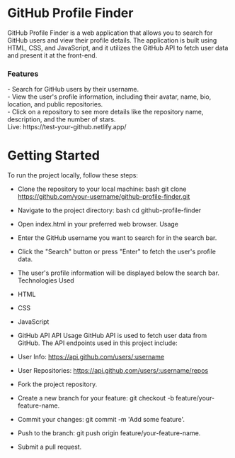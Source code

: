 <h1>GitHub Profile Finder</h1>
<p>GitHub Profile Finder is a web application that allows you to search for GitHub users and view their profile details. The application is built using HTML, CSS, and JavaScript, and it utilizes the GitHub API to fetch user data and present it at the front-end.
</p>
<h3>Features</h3>
<clipboard>
- Search for GitHub users by their username.<br/>
- View the user's profile information, including their avatar, name, bio, location, and public repositories.<br/>
- Click on a repository to see more details like the repository name, description, and the number of stars.<br/>
  </clipboard>
Live: https://test-your-github.netlify.app/

<h1>Getting Started</h1>
To run the project locally, follow these steps:

- Clone the repository to your local machine:
bash
git clone https://github.com/your-username/github-profile-finder.git

- Navigate to the project directory:
bash
cd github-profile-finder

- Open index.html in your preferred web browser.
Usage
- Enter the GitHub username you want to search for in the search bar.
- Click the "Search" button or press "Enter" to fetch the user's profile data.
- The user's profile information will be displayed below the search bar.
Technologies Used
- HTML
- CSS
- JavaScript
- GitHub API
API Usage
GitHub API is used to fetch user data from GitHub. The API endpoints used in this project include:

- User Info: https://api.github.com/users/:username
- User Repositories: https://api.github.com/users/:username/repos
- Fork the project repository.
- Create a new branch for your feature: git checkout -b feature/your-feature-name.
- Commit your changes: git commit -m 'Add some feature'.
- Push to the branch: git push origin feature/your-feature-name.
- Submit a pull request.
